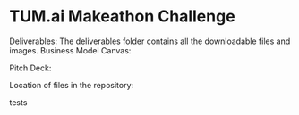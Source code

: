 # TUM.ai Makeathon Challenge
Deliverables:
The deliverables folder contains all the downloadable files and images. 
Business Model Canvas: 

Pitch Deck: 

Location of files in the repository:

tests
